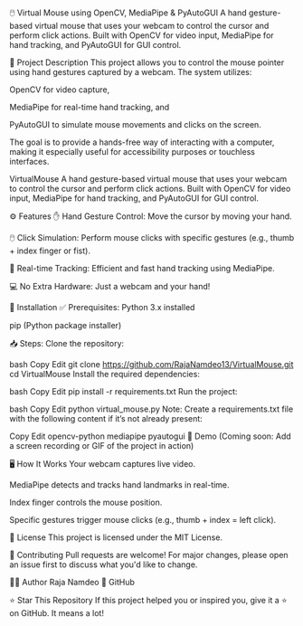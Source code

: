 
🖱️ Virtual Mouse using OpenCV, MediaPipe & PyAutoGUI
A hand gesture-based virtual mouse that uses your webcam to control the cursor and perform click actions. Built with OpenCV for video input, MediaPipe for hand tracking, and PyAutoGUI for GUI control.

📜 Project Description
This project allows you to control the mouse pointer using hand gestures captured by a webcam. The system utilizes:

OpenCV for video capture,

MediaPipe for real-time hand tracking, and

PyAutoGUI to simulate mouse movements and clicks on the screen.

The goal is to provide a hands-free way of interacting with a computer, making it especially useful for accessibility purposes or touchless interfaces.

 VirtualMouse
A hand gesture-based virtual mouse that uses your webcam to control the cursor and perform click actions. Built with OpenCV for video input, MediaPipe for hand tracking, and PyAutoGUI for GUI control. 

⚙️ Features
✋ Hand Gesture Control: Move the cursor by moving your hand.

🖱️ Click Simulation: Perform mouse clicks with specific gestures (e.g., thumb + index finger or fist).

🎯 Real-time Tracking: Efficient and fast hand tracking using MediaPipe.

💻 No Extra Hardware: Just a webcam and your hand!

🔧 Installation
✅ Prerequisites:
Python 3.x installed

pip (Python package installer)

📥 Steps:
Clone the repository:

bash
Copy
Edit
git clone https://github.com/RajaNamdeo13/VirtualMouse.git
cd VirtualMouse
Install the required dependencies:

bash
Copy
Edit
pip install -r requirements.txt
Run the project:

bash
Copy
Edit
python virtual_mouse.py
Note: Create a requirements.txt file with the following content if it’s not already present:

Copy
Edit
opencv-python
mediapipe
pyautogui
🎥 Demo
(Coming soon: Add a screen recording or GIF of the project in action)

🖥️ How It Works
Your webcam captures live video.

MediaPipe detects and tracks hand landmarks in real-time.

Index finger controls the mouse position.

Specific gestures trigger mouse clicks (e.g., thumb + index = left click).

📄 License
This project is licensed under the MIT License.

🤝 Contributing
Pull requests are welcome!
For major changes, please open an issue first to discuss what you'd like to change.

🙋‍♂️ Author
Raja Namdeo
🔗 GitHub

⭐ Star This Repository
If this project helped you or inspired you, give it a ⭐ on GitHub. It means a lot!
